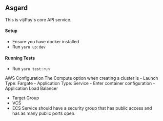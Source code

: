 ## Asgard

This is vijiPay's core API service.

#### Setup
- Ensure you have docker installed
- Run `yarn up:dev`

#### Running Tests
- Run `yarn test:run`

AWS Configuration
The Compute option when creating a cluster is
    - Launch Type: Fargate
    - Application Type: Service
    - Enter container configuration
    - Application Load Balancer
- Target Group
- VCS
- ECS Service should have a security group that has public access and has as many public ports open.
